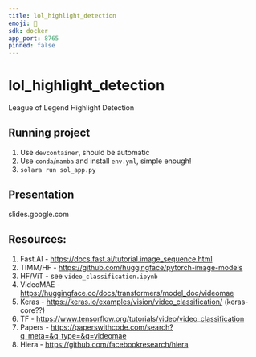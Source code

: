 ```yaml
---
title: lol_highlight_detection
emoji: 🐳
sdk: docker
app_port: 8765
pinned: false
---
```


# lol_highlight_detection
League of Legend Highlight Detection

## Running project

1. Use `devcontainer`, should be automatic
2. Use `conda`/`mamba` and install `env.yml`, simple enough!
3. `solara run sol_app.py`

## Presentation

slides.google.com

## Resources:

1. Fast.AI - https://docs.fast.ai/tutorial.image_sequence.html
2. TIMM/HF - https://github.com/huggingface/pytorch-image-models
3. HF/ViT - see `video_classification.ipynb`
4. VideoMAE - https://huggingface.co/docs/transformers/model_doc/videomae
5. Keras - https://keras.io/examples/vision/video_classification/ (keras-core??)
6. TF - https://www.tensorflow.org/tutorials/video/video_classification
7. Papers - https://paperswithcode.com/search?q_meta=&q_type=&q=videomae
8. Hiera - https://github.com/facebookresearch/hiera
